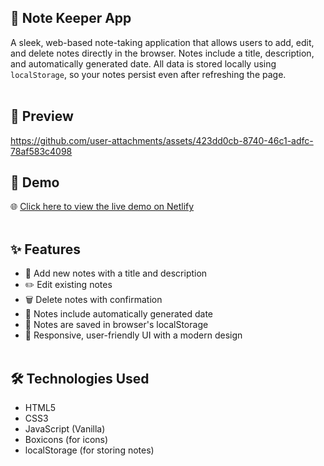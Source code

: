 ## 📘 Note Keeper App

A sleek, web-based note-taking application that allows users to add, edit, and delete notes directly in the browser. Notes include a title, description, and automatically generated date. All data is stored locally using `localStorage`, so your notes persist even after refreshing the page.<br><br>


## 🎥 Preview

https://github.com/user-attachments/assets/423dd0cb-8740-46c1-adfc-78af583c4098  




## 🎥 Demo

🌐 [Click here to view the live demo on Netlify](https://brilliant-hummingbird-b584f7.netlify.app/)   <br><br>



## ✨ Features

- 📝 Add new notes with a title and description
- ✏️ Edit existing notes
- 🗑️ Delete notes with confirmation
- 📅 Notes include automatically generated date
- 💾 Notes are saved in browser's localStorage
- 🎨 Responsive, user-friendly UI with a modern design  <br><br>


## 🛠️ Technologies Used

- HTML5
- CSS3
- JavaScript (Vanilla)
- Boxicons (for icons)
- localStorage (for storing notes)
